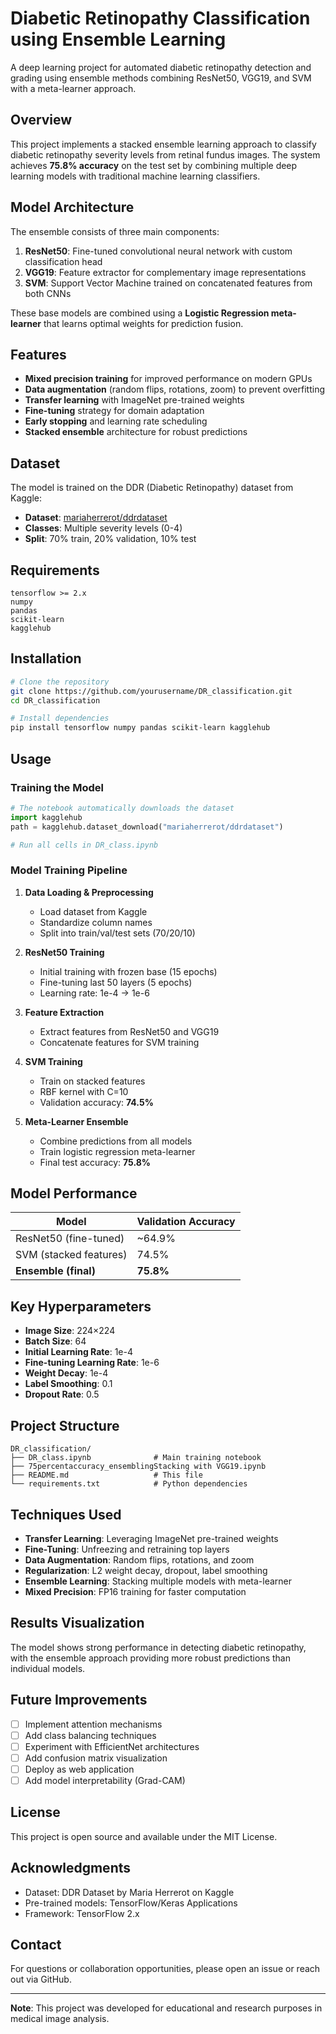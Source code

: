 # Diabetic Retinopathy Classification using Ensemble Learning

A deep learning project for automated diabetic retinopathy detection and grading using ensemble methods combining ResNet50, VGG19, and SVM with a meta-learner approach.

## Overview

This project implements a stacked ensemble learning approach to classify diabetic retinopathy severity levels from retinal fundus images. The system achieves **75.8% accuracy** on the test set by combining multiple deep learning models with traditional machine learning classifiers.

## Model Architecture

The ensemble consists of three main components:

1. **ResNet50**: Fine-tuned convolutional neural network with custom classification head
2. **VGG19**: Feature extractor for complementary image representations
3. **SVM**: Support Vector Machine trained on concatenated features from both CNNs

These base models are combined using a **Logistic Regression meta-learner** that learns optimal weights for prediction fusion.

## Features

- **Mixed precision training** for improved performance on modern GPUs
- **Data augmentation** (random flips, rotations, zoom) to prevent overfitting
- **Transfer learning** with ImageNet pre-trained weights
- **Fine-tuning** strategy for domain adaptation
- **Early stopping** and learning rate scheduling
- **Stacked ensemble** architecture for robust predictions

## Dataset

The model is trained on the DDR (Diabetic Retinopathy) dataset from Kaggle:
- **Dataset**: [mariaherrerot/ddrdataset](https://www.kaggle.com/datasets/mariaherrerot/ddrdataset)
- **Classes**: Multiple severity levels (0-4)
- **Split**: 70% train, 20% validation, 10% test

## Requirements

```
tensorflow >= 2.x
numpy
pandas
scikit-learn
kagglehub
```

## Installation

```bash
# Clone the repository
git clone https://github.com/yourusername/DR_classification.git
cd DR_classification

# Install dependencies
pip install tensorflow numpy pandas scikit-learn kagglehub
```

## Usage

### Training the Model

```python
# The notebook automatically downloads the dataset
import kagglehub
path = kagglehub.dataset_download("mariaherrerot/ddrdataset")

# Run all cells in DR_class.ipynb
```

### Model Training Pipeline

1. **Data Loading & Preprocessing**
   - Load dataset from Kaggle
   - Standardize column names
   - Split into train/val/test sets (70/20/10)

2. **ResNet50 Training**
   - Initial training with frozen base (15 epochs)
   - Fine-tuning last 50 layers (5 epochs)
   - Learning rate: 1e-4 → 1e-6

3. **Feature Extraction**
   - Extract features from ResNet50 and VGG19
   - Concatenate features for SVM training

4. **SVM Training**
   - Train on stacked features
   - RBF kernel with C=10
   - Validation accuracy: **74.5%**

5. **Meta-Learner Ensemble**
   - Combine predictions from all models
   - Train logistic regression meta-learner
   - Final test accuracy: **75.8%**

## Model Performance

| Model | Validation Accuracy |
|-------|-------------------|
| ResNet50 (fine-tuned) | ~64.9% |
| SVM (stacked features) | 74.5% |
| **Ensemble (final)** | **75.8%** |

## Key Hyperparameters

- **Image Size**: 224×224
- **Batch Size**: 64
- **Initial Learning Rate**: 1e-4
- **Fine-tuning Learning Rate**: 1e-6
- **Weight Decay**: 1e-4
- **Label Smoothing**: 0.1
- **Dropout Rate**: 0.5

## Project Structure

```
DR_classification/
├── DR_class.ipynb              # Main training notebook
├── 75percentaccuracy_ensemblingStacking with VGG19.ipynb
├── README.md                   # This file
└── requirements.txt            # Python dependencies
```

## Techniques Used

- **Transfer Learning**: Leveraging ImageNet pre-trained weights
- **Fine-Tuning**: Unfreezing and retraining top layers
- **Data Augmentation**: Random flips, rotations, and zoom
- **Regularization**: L2 weight decay, dropout, label smoothing
- **Ensemble Learning**: Stacking multiple models with meta-learner
- **Mixed Precision**: FP16 training for faster computation

## Results Visualization

The model shows strong performance in detecting diabetic retinopathy, with the ensemble approach providing more robust predictions than individual models.

## Future Improvements

- [ ] Implement attention mechanisms
- [ ] Add class balancing techniques
- [ ] Experiment with EfficientNet architectures
- [ ] Add confusion matrix visualization
- [ ] Deploy as web application
- [ ] Add model interpretability (Grad-CAM)

## License

This project is open source and available under the MIT License.

## Acknowledgments

- Dataset: DDR Dataset by Maria Herrerot on Kaggle
- Pre-trained models: TensorFlow/Keras Applications
- Framework: TensorFlow 2.x

## Contact

For questions or collaboration opportunities, please open an issue or reach out via GitHub.

---

**Note**: This project was developed for educational and research purposes in medical image analysis.
